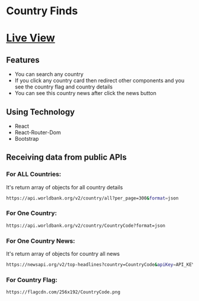 # Country Finds

# [Live View](https://countryfinds.netlify.app/)

## Features

- You can search any country
- If you click any country card then redirect other components and you see the country flag and country details
- You can see this country news after click the news button

## Using Technology

- React
- React-Router-Dom
- Bootstrap

## Receiving data from public APIs

### For ALL Countries:

It's return array of objects for all country details

```sh
https://api.worldbank.org/v2/country/all?per_page=300&format=json
```

### For One Country:

```sh
https://api.worldbank.org/v2/country/CountryCode?format=json
```

### For One Country News:

It's return array of objects for country all news

```sh
https://newsapi.org/v2/top-headlines?country=CountryCode&apiKey=API_KEY
```

### For Country Flag:

```sh
https://flagcdn.com/256x192/CountryCode.png
```
